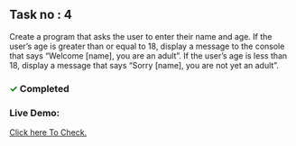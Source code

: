 ## Task no : 4

Create a program that asks the user to enter their name and age. If the user’s age is greater than or equal to 18, display a message to the console that says “Welcome [name], you are an adult”. If the user’s age is less than 18, display a message that says “Sorry [name], you are not yet an adult”.

### <span style="color:green;">&#10003;</span> Completed

### Live Demo:

<a target="_blank" href="https://agestatuscheckertask.netlify.app/" > Click
here To Check.</a>
